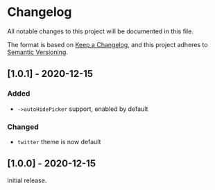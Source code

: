 # Changelog

All notable changes to this project will be documented in this file.

The format is based on [Keep a Changelog](https://keepachangelog.com/en/1.0.0/),
and this project adheres to [Semantic Versioning](https://semver.org/spec/v2.0.0.html).

## [1.0.1] - 2020-12-15

### Added

- `->autoHidePicker` support, enabled by default

### Changed

- `twitter` theme is now default

## [1.0.0] - 2020-12-15

Initial release.
